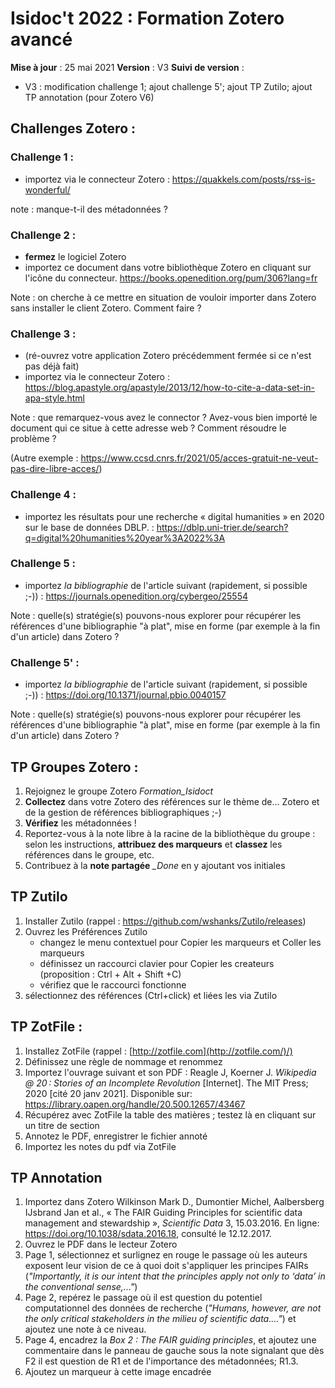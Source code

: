 # Isidoc't 2022 : Formation Zotero avancé

**Mise à jour** : 25 mai 2021
**Version** : V3
**Suivi de version** : 
- V3 :  modification challenge 1; ajout challenge 5'; ajout TP Zutilo; ajout TP annotation (pour Zotero V6)

## Challenges Zotero :

### Challenge 1 : 

-   importez via le connecteur Zotero : <https://quakkels.com/posts/rss-is-wonderful/>

note : manque-t-il des métadonnées ?


### Challenge 2 :

-   **fermez** le logiciel Zotero
-   importez ce document dans votre bibliothèque Zotero en cliquant sur l'icône du connecteur. <https://books.openedition.org/pum/306?lang=fr>

Note : on cherche à ce mettre en situation de vouloir importer dans Zotero sans installer le client Zotero. Comment faire ?


### Challenge 3 :

-   (ré-ouvrez votre application Zotero précédemment fermée si ce n'est pas déjà fait)
-   importez via le connecteur Zotero : <https://blog.apastyle.org/apastyle/2013/12/how-to-cite-a-data-set-in-apa-style.html>

Note : que remarquez-vous avez le connector ? Avez-vous bien importé le document qui ce situe à cette adresse web ? Comment résoudre le problème ?

(Autre exemple : https://www.ccsd.cnrs.fr/2021/05/acces-gratuit-ne-veut-pas-dire-libre-acces/)


### Challenge 4 :

-   importez les résultats pour une recherche « digital humanities » en 2020 sur le base de données DBLP. : <https://dblp.uni-trier.de/search?q=digital%20humanities%20year%3A2022%3A>


### Challenge 5 :

-   importez *la bibliographie* de l'article suivant (rapidement, si possible ;-)) : <https://journals.openedition.org/cybergeo/25554>

Note : quelle(s) stratégie(s) pouvons-nous explorer pour récupérer les références d'une bibliographie "à plat", mise en forme (par exemple à la fin d'un article) dans Zotero ?

### Challenge 5' :

-   importez *la bibliographie* de l'article suivant (rapidement, si possible ;-)) : <https://doi.org/10.1371/journal.pbio.0040157>

Note : quelle(s) stratégie(s) pouvons-nous explorer pour récupérer les références d'une bibliographie "à plat", mise en forme (par exemple à la fin d'un article) dans Zotero ?



## TP Groupes Zotero : 

 1. Rejoignez le groupe Zotero *Formation_Isidoct*
 2. **Collectez** dans votre Zotero des références sur le thème de... Zotero et de la gestion de références bibliographiques ;-)
 3. **Vérifiez** les métadonnées !
 4. Reportez-vous à la note libre à la racine de la bibliothèque du groupe : selon les instructions, **attribuez des marqueurs** et **classez** les références dans le groupe, etc.
 5.  Contribuez à la **note partagée** *_Done* en y ajoutant vos initiales

## TP Zutilo
1. Installer Zutilo (rappel : https://github.com/wshanks/Zutilo/releases)
2. Ouvrez les Préférences Zutilo
    - changez le menu contextuel pour Copier les marqueurs et Coller les marqueurs  
    - définissez un raccourci clavier pour Copier les createurs (proposition : Ctrl + Alt + Shift +C)
    - vérifiez que le raccourci fonctionne
3. sélectionnez des références (Ctrl+click) et liées les via Zutilo
 
## TP ZotFile : 

1.  Installez ZotFile (rappel : [http://zotfile.com](http://zotfile.com/)/)
2.  Définissez une règle de nommage et renommez
3.  Importez l'ouvrage suivant et son PDF : Reagle J, Koerner J. *Wikipedia @ 20 : Stories of an Incomplete Revolution* \[Internet\]. The MIT Press; 2020 \[cité 20 janv 2021\]. Disponible sur: <https://library.oapen.org/handle/20.500.12657/43467>
4.  Récupérez avec ZotFile la table des matières ; testez là en cliquant sur un titre de section
5.  Annotez le PDF, enregistrer le fichier annoté
6.  Importez les notes du pdf via ZotFile

## TP Annotation
1. Importez dans Zotero  Wilkinson Mark D., Dumontier Michel, Aalbersberg IJsbrand Jan et al., « The FAIR Guiding Principles for scientific data management and stewardship », _Scientific Data_ 3, 15.03.2016. En ligne: <https://doi.org/10.1038/sdata.2016.18>, consulté le 12.12.2017.
2. Ouvrez le PDF dans le lecteur Zotero
3. Page 1, sélectionnez et surlignez en rouge le passage où les auteurs exposent leur vision de ce à quoi doit s'appliquer les principes FAIRs (_"Importantly, it is our intent that the principles apply not only to ‘data’ in the conventional sense,..."_)
4. Page 2, repérez le passage où il est question du potentiel computationnel des données de recherche (_"Humans, however, are not the only critical stakeholders in the milieu of scientific data...."_) et ajoutez une note à ce niveau.
5. Page 4,  encadrez la _Box 2 : The FAIR guiding principles_, et ajoutez une commentaire dans le panneau de gauche sous la note signalant que dès F2 il est question de R1 et de l'importance des métadonnées;  R1.3.
6. Ajoutez un marqueur à cette image encadrée
